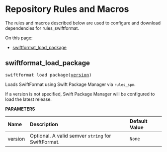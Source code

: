 <!-- Generated with Stardoc, Do Not Edit! -->
# Repository Rules and Macros

The rules and macros described below are used to configure and download 
dependencies for rules_swiftformat.

On this page:

  * [swiftformat_load_package](#swiftformat_load_package)


<a id="#swiftformat_load_package"></a>

## swiftformat_load_package

<pre>
swiftformat_load_package(<a href="#swiftformat_load_package-version">version</a>)
</pre>

Loads SwiftFormat using Swift Package Manager via `rules_spm`.

If a version is not specified, Swift Package Manager will be configured to     load the latest release.


**PARAMETERS**


| Name  | Description | Default Value |
| :------------- | :------------- | :------------- |
| <a id="swiftformat_load_package-version"></a>version |  Optional. A valid semver <code>string</code> for SwiftFormat.   |  <code>None</code> |


